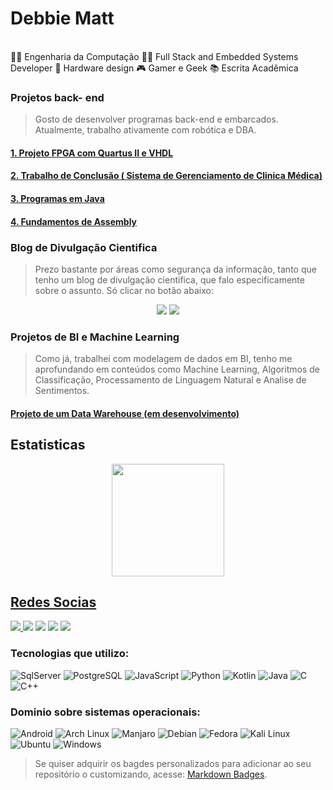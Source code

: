 # Debbie Matt

<br>
👩‍🎓 Engenharia da Computação
👨‍💻 Full Stack and Embedded Systems Developer
📐 Hardware design
🎮 Gamer e Geek
📚 Escrita Acadêmica

### Projetos back- end
> Gosto de desenvolver programas back-end e embarcados. Atualmente, trabalho ativamente com robótica e DBA.

#### <a href = "https://github.com/DebbieMatt/FPGA_VHDL"> 1. Projeto FPGA com Quartus II e VHDL </a>
#### <a href = "https://github.com/DebbieMatt/Trabalgo-AED2"> 2. Trabalho de Conclusão ( Sistema de Gerenciamento de Clinica Médica) </a>
#### <a href = "https://github.com/DebbieMatt/Test_Java"> 3. Programas em Java </a>
#### <a href = "https://github.com/DebbieMatt/STUDY-ASSEMBLY"> 4. Fundamentos de Assembly </a>

### Blog de Divulgação Cientifica
>  Prezo bastante por áreas como segurança da informação, tanto que tenho um blog de divulgação cientifica, que falo especificamente sobre o assunto. Só clicar no botão abaixo: 

<div align="center">
<a href="https://debbymatt.tumblr.com/" target="_blank"><img src="https://img.shields.io/badge/Tumblr-%2336465D.svg?&style=for-the-badge&logo=Tumblr&logoColor=white"target="_blank"></a>
<a href="https://www.debbymatt.com" target="_blank"><img src="https://img.shields.io/badge/Wordpress-21759B?style=for-the-badge&logo=wordpress&logoColor=white"target="_blank"></a>
</div>

### Projetos de BI e Machine Learning
> Como já, trabalhei com modelagem de dados em BI, tenho me aprofundando em conteúdos como Machine Learning, Algoritmos de Classificação, Processamento de Linguagem Natural e Analise de Sentimentos.

#### <a href = "https://github.com/DebbieMatt/Data-Warehouse"> Projeto de um Data Warehouse (em desenvolvimento) </a>

## Estatisticas 
<div align="center">
  <a href="https://github.com/debbiematt">
  <img height="180em" src="https://github-readme-stats.vercel.app/api?username=debbiematt&show_icons=true&theme=black&include_all_commits=true&count_private=true"/>
</div>

## Redes Socias

<div>
  <img src="https://komarev.com/ghpvc/?username=debbiematt&style=for-the-badge"/>
  <a href="https://www.instagram.com/deboramateusdec/"target="_blank"><img src="https://img.shields.io/badge/Instagram-E4405F?style=for-the-badge&logo=instagram&logoColor=white"target="_blank"></a>
  <a href="https://www.linkedin.com/in/d%C3%A9bora-mateus-camargo-a21031190" target="_blank"><img src="https://img.shields.io/badge/LinkedIn-0077B5?style=for-the-badge&logo=linkedin&logoColor=white"target="_blank"></a>
  <a href="https://debbymatt.tumblr.com/" target="_blank"><img src="https://img.shields.io/badge/Tumblr-%2336465D.svg?&style=for-the-badge&logo=Tumblr&logoColor=white"target="_blank"></a>
  <a href="https://www.debbymatt.com" target="_blank"><img src="https://img.shields.io/badge/Wordpress-21759B?style=for-the-badge&logo=wordpress&logoColor=white"target="_blank"></a>
 
 ### Tecnologias que utilizo:
 
 <div style="display: inline_block" >
    <img aling="center" alt="SqlServer" src="https://img.shields.io/badge/MySQL-005C84?style=for-the-badge&logo=mysql&logoColor=white " />
    <img aling="center" alt="PostgreSQL" src="https://img.shields.io/badge/PostgreSQL-316192?style=for-the-badge&logo=postgresql&logoColor=white"/>
    <img aling="center" alt="JavaScript" src="https://img.shields.io/badge/JavaScript-F7DF1E?style=for-the-badge&logo=javascript&logoColor=black"/>
    <img aling="center" alt="Python" src="https://img.shields.io/badge/Python-3776AB?style=for-the-badge&logo=python&logoColor=white"/>
    <img aling="center" alt="Kotlin" src= "https://img.shields.io/badge/Kotlin-0095D5?&style=for-the-badge&logo=kotlin&logoColor=white"/>
    <img aling="center" alt="Java" src= "https://img.shields.io/badge/Java-ED8B00?style=for-the-badge&logo=openjdk&logoColor=white">
    <img aling="center" alt="C" src= "https://img.shields.io/badge/C-00599C?style=for-the-badge&logo=c&logoColor=white"/>
    <img aling="center" alt="C++" src= "https://img.shields.io/badge/C%2B%2B-00599C?style=for-the-badge&logo=c%2B%2B&logoColor=white"/>
 </div>

 ### Dominio sobre sistemas operacionais:
 
 <div style="display: inline_block" >
 <img aling="center" alt="Android" src= "https://img.shields.io/badge/Android-3DDC84?style=for-the-badge&logo=android&logoColor=white">
 <img aling="center" alt="Arch Linux" src= "https://img.shields.io/badge/Arch_Linux-1793D1?style=for-the-badge&logo=arch-linux&logoColor=white">
 <img aling="center" alt="Manjaro" src= "https://img.shields.io/badge/Manjaro-35BF5C?style=for-the-badge&logo=Manjaro&logoColor=white">
 <img aling="center" alt="Debian" src= "https://img.shields.io/badge/Debian-A81D33?style=for-the-badge&logo=debian&logoColor=white">
 <img aling="center" alt="Fedora" src= "https://img.shields.io/badge/Fedora-51A2DA?style=for-the-badge&logo=fedora&logoColor=white">
 <img aling="center" alt="Kali Linux" src= "https://img.shields.io/badge/Kali_Linux-557C94?style=for-the-badge&logo=kali-linux&logoColor=white">
 <img aling="center" alt="Ubuntu" src= "https://img.shields.io/badge/Ubuntu-E95420?style=for-the-badge&logo=ubuntu&logoColor=white">
 <img aling="center" alt="Windows" src="https://img.shields.io/badge/Windows-0078D6?style=for-the-badge&logo=windows&logoColor=white">
 </div>

<a></a>
> Se quiser adquirir os bagdes personalizados para adicionar ao seu repositório o customizando, acesse: [Markdown Badges](https://github.com/Ileriayo/markdown-badges/tree/master).
